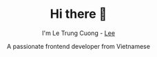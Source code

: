 <h1 align="center">Hi there 👋</h1>

<p align="center">I'm Le Trung Cuong - <a href="https://www.linkedin.com/in/trungcuongle2k">Lee</a></p>

<p align="center">A passionate frontend developer from Vietnamese</p>



